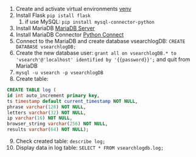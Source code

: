 1. Create and activate virtual environments [venv](https://docs.python.org/3/library/venv.html)
2. Install Flask `pip istall flask`
   1. if use MySQL: `pip install mysql-connector-python`
3. Install MariaDB [MariaDB Server](https://mariadb.org/download/)
4. Install MariaDB Connector [Python Connect](https://mariadb.com/docs/skysql-previous-release/connect/programming-languages/python/install/)
5. Connect to the MariaDB and create database vsearchlogDB: `CREATE DATABASE vsearchlogDB;`
6. Create the new database user: `grant all on vsearchlogDB.* to 'vsearch'@'localhost' identified by '{{password}}';` and quit from MariaDB
7. `mysql -u vsearch -p vsearchlogDB`
8. Create table:
```sql
CREATE TABLE log (
id int auto_increment primary key,
ts timestamp default current_timestamp NOT NULL,
phrase varchar(128) NOT NULL,
letters varchar(32) NOT NULL,
ip varchar(16) NOT NULL,
browser_string varchar(256) NOT NULL,
results varchar(64) NOT NULL);
```
9. Check created table: `describe log;`
10. Display data in log table: `SELECT * FROM vsearchlogdb.log;`